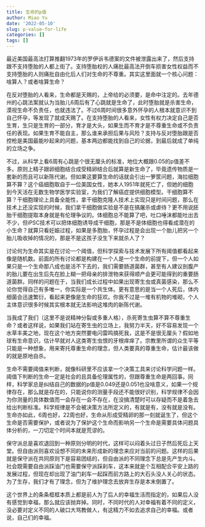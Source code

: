 ```yaml
---
title: 生命的p值
author: Miao Yu
date: '2022-05-10'
slug: p-value-for-life
categories: []
tags: []
---
```


最近美国最高法打算推翻1973年的罗伊诉韦德案的文件被泄露出来了，然后支持跟不支持堕胎的人都上街了。支持堕胎权的人痛批最高法开倒车损害女性权益而不支持堕胎的人则痛批自由化后人们对生命的不尊重。其实这里面就一个核心问题：啥算人？或者啥算生命？

在反对堕胎的人看来，生命都是天赐的，上帝给的必须要，是命中注定的。去年德州的心跳法案就认为当胎儿6周后有了心跳就是生命了，此时堕胎就是杀害生命，漠视生命不负责任，也就违法了。不过6周时间很多意外怀孕的人根本就意识不到自己怀孕，等发现了就成天赐了。在支持堕胎的人看来，女性有权力决定自己是否生育，生只是生育的一部分，育才是大头，如果生而不育才是不尊重生命或不负责任的表现。如果生育不能自主，那么谁来承担后果与风险？支持与反对堕胎跟是否控枪是美国最能吵起来的问题，基本两边都能找到自己的论据，到最后就成了单纯的立场之争。

不过，从科学上看6周有心跳是个很无厘头的标准，地位大概跟0.05的p值差不多。原则上精子跟卵细胞结合成受精卵结合后就算是新生命了，毕竟遗传物质是一套新的而且可以新陈代谢。但如果这要算生命的话就会引出一箩筐问题，海拉细胞算不算？这个癌细胞取自于一位美国女性，她本人1951年就死亡了，但她的细胞到今天活在无数生物学医学实验室，为我们了解癌症提供细胞模型。干细胞算不算？干细胞理论上具备全能性，拿干细胞克隆人技术上实现只是时间问题，那么在技术上还没实现的时候，我们拿干细胞做实验是不是在搞屠杀或虐待？更不用说胚胎干细胞提取本身就是有伦理争议的。体细胞总不能算了吧，吐口唾沫都能吐出去不少，但iPSC技术可以把体细胞诱导成干细胞，那是不是体细胞也得看成潜在的小生命？就算只看妊娠过程，如果是多胞胎，怀孕过程是会出现一个胎儿把另一个胎儿吸收掉的情况的，那是不是这孩子没生下来就杀人了？

讨论何为生命其实是在讨论一个阈值，但科学探索与技术发展下所有阈值都看起来像是随机数。前面的所有讨论都是构建在一个人是一个生命的前提下，但一个人如果只是一个生命那八成也是活不下去的，我们需要肠道菌群，甚至有人建议剖腹产的胎儿要在出生后先在脸上糊一把母亲的排泄物来获得顺产会更可能得到的重要肠道菌群。同样的问题在于，当我们成长过程中如果出现寄生虫或真菌感染，那么不论你觉得自己有多唯一，你实际是一个共生体。更有意思的是当一个人死后，体内细菌会迅速繁衍，看起来更像是生命的狂欢。你我不过是一堆有机物的堆砌，个人主体意识很多时候其实根本就无法影响这堆肉的新陈代谢。

当我成了我们（这里不是说精神分裂或多重人格），杀死寄生虫算不算不尊重生命？或者这样说，如果我们站在寄生虫的立场上，我努力半天，好不容易发现一个水草丰美之地，现在这个地方突然要电闪雷鸣搞死我，这是不是很无厘头？假如地球有生命意识，估计早就对人这类寄生虫恨的牙根痒痒了。宗教里所谓的众生平等只能是一种想象，用来寄托尊重生命的理念，但人类要真的尊重生命，估计最该做的就是原地自杀。

生命不需要阈值来判断，就像科研里不应该拿一个决策工具来讨论科学问题一样。阈值下判断的生命一定是社会的且具备伦理属性的，但跟尊重生命是两回事。同样，科学家总是纠结自己的数据的p值是0.049还是0.051也没啥意义，如果一个规律存在，那么就是存在的，只能说你的测量手段还不能很好识别，科学规律不会因为你测量的具体数值而一会存在一会不存在，在没搞清楚时可以存疑而不是着急去给出判断标准。科学规律是不会被决策方法所定义的，有就是有，没有就是没有。生命亦如此，6周也好，22周也好，生命从形成受精卵的那一刻就诞生了，但这个生命是否需要保护，或者说为了保护这个生命而影响另一个生命是需要具体问题具体分析的，一刀切定个时间本就是荒谬的。

保守派总是喜欢退回到一种原则分明的时代，这样可以闷着头过日子然后死后上天堂。但自由派则喜欢设想不同的未来形成新的理念来应对当前的问题。这样的后果就是保守派在共同原则下是容易团结的，但自由派的不同理念下总是先产生内斗。社会既需要自由派踩油门也需要保守派踩刹车，这本来就是个互相配合平安上路的发展过程，但现在却出现了油门刹车一起踩而前方路上的大石头没人关心的状态。为了生存，我们才有了理念，但为了维护理念去放弃生存是本末倒置了。

这个世界上的条条框框本质上都是前人为了后人的幸福生活而指定的，如果后人没有感觉到幸福，那么就应该抛弃掉。同时，不同时代的人对幸福有着不同的定义，没必要对定义不同的人破口大骂教做人，有这精力不如去追求自己的幸福。或者说，自己们的幸福。
